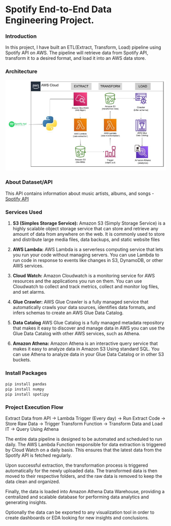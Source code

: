 # Spotify End-to-End Data Engineering Project.

### Introduction
 In this project, I have built an ETL(Extract, Transform, Load) pipeline using Spotify API on AWS. The pipeline will retrieve data from Spotify API, transform it to a desired format, and load it into an AWS data store.

 ### Architecture
 ![Architecture](https://github.com/Ebeneer-ebby/spotify-end-to-end-data-pipeline/blob/main/spotify%20imagen.jpg)


### About Dataset/API
This API contains information about music artists, albums, and songs - [Spotify API](https://developer.spotify.com/documentation/web-api)

 ### Services Used
1. **S3 (Simples Storage Service):** Amazon S3 (Simply Storage Service) is a highly scalable object storage service that can store and retrieve any amount of data from anywhere on the web. It is commonly used to store and distribute large media files, data backups, and static website files

2. **AWS Lambda:** AWS Lambda is a serverless computing service that lets you run your code without managing servers. You can use Lambda to run code in response to events like changes in S3, DynamoDB, or other AWS services.

3. **Cloud Watch:** Amazon Cloudwatch is a monitoring service for AWS resources and the applications you run on them. You can use Cloudwatch to collect and track metrics, collect and monitor log files, and set alarms.

4. **Glue Crawler:** AWS Glue Crawler is a fully managed service that automatically crawls your data sources, identifies data formats, and infers schemas to create an AWS Glue Data Catalog.

5. **Data Catalog** AWS Glue Catalog is a fully managed metadata repository that makes it easy to discover and manage data in AWS you can use the Glue Data Catalog with other AWS services, such as Athena.

6. **Amazon Athena:** Amazon Athena is an interactive query service that makes it easy to analyze data in Amazon S3 Using standard SQL. You can use Athena to analyze data in your Glue Data Catalog or in other S3 buckets.

### Install Packages
```
pip install pandas
pip install numpy
pip install spotipy
```

### Project Execution Flow 
Extract Data from API -> Lambda Trigger (Every day) -> Run Extract Code -> Store Raw Data -> Trigger Transform Function -> Transform Data and Load IT -> Query Using Athena 

The entire data pipeline is designed to be automated and scheduled to run daily. The AWS Lambda Function responsible for data extraction is triggered by Cloud Watch on a daily basis. This ensures that the latest data from the Spotify API is fetched regularly.

Upon successful extraction, the transformation process is triggered automatically for the newly uploaded data. The transformed data is then moved to their respective folders, and the raw data is removed to keep the data clean and organized.

Finally, the data is loaded into Amazon Athena Data Warehouse, providing a centralized and scalable database for performing data analytics and generating insights.

Optionally the data can be exported to any visualization tool in order to create dashboards or EDA looking for new insights and conclusions.

